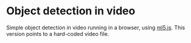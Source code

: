 # Object detection in video

Simple object detection in video running in a browser, using <a href="https://ml5js.org/">ml5.js</a>. This version points to a hard-coded video file. 
